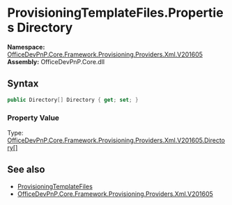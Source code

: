 # ProvisioningTemplateFiles.Properties Directory
  

**Namespace:** [OfficeDevPnP.Core.Framework.Provisioning.Providers.Xml.V201605](OfficeDevPnP.Core.Framework.Provisioning.Providers.Xml.V201605.md)  
**Assembly:** OfficeDevPnP.Core.dll  
## Syntax
```C#
public Directory[] Directory { get; set; }
```

### Property Value
Type: [OfficeDevPnP.Core.Framework.Provisioning.Providers.Xml.V201605.Directory[]](OfficeDevPnP.Core.Framework.Provisioning.Providers.Xml.V201605.Directory.md)  

## See also
- [ProvisioningTemplateFiles](OfficeDevPnP.Core.Framework.Provisioning.Providers.Xml.V201605.ProvisioningTemplateFiles.md) 
- [OfficeDevPnP.Core.Framework.Provisioning.Providers.Xml.V201605](OfficeDevPnP.Core.Framework.Provisioning.Providers.Xml.V201605.md) 
